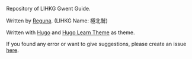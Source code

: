 Repository of LIHKG Gwent Guide.

Written by [Reguna](https://www.playgwent.com/en/invite-a-friend/LVWFHBSH03). (LIHKG Name: 極北鷲)

Written with [Hugo](https://github.com/gohugoio/hugo) and [Hugo Learn Theme](https://github.com/matcornic/hugo-theme-learn/) as theme.

If you found any error or want to give suggestions, please create an issue [here](https://github.com/regunakyle/LIHKG-Gwent-guide/issues).
